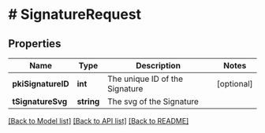 # # SignatureRequest

## Properties

Name | Type | Description | Notes
------------ | ------------- | ------------- | -------------
**pkiSignatureID** | **int** | The unique ID of the Signature | [optional]
**tSignatureSvg** | **string** | The svg of the Signature |

[[Back to Model list]](../../README.md#models) [[Back to API list]](../../README.md#endpoints) [[Back to README]](../../README.md)
